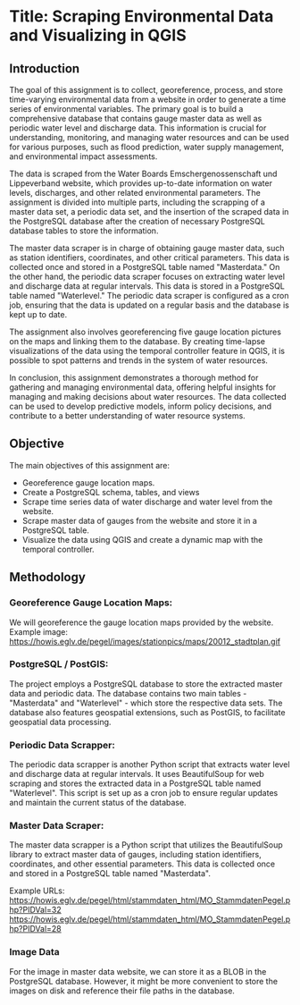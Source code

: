 # Title: Scraping Environmental Data and Visualizing in QGIS

## Introduction

The goal of this assignment is to collect, georeference, process, and store time-varying environmental data from a website in order to generate a time series of environmental variables. The primary goal is to build a comprehensive database that contains gauge master data as well as periodic water level and discharge data. This information is crucial for understanding, monitoring, and managing water resources and can be used for various purposes, such as flood prediction, water supply management, and environmental impact assessments.

The data is scraped from the Water Boards Emschergenossenschaft und Lippeverband website, which provides up-to-date information on water levels, discharges, and other related environmental parameters. The assignment is divided into multiple parts, including the scrapping of a master data set, a periodic data set, and the insertion of the scraped data in the PostgreSQL database after the creation of necessary PostgreSQL database tables to store the information.

The master data scraper is in charge of obtaining gauge master data, such as station identifiers, coordinates, and other critical parameters. This data is collected once and stored in a PostgreSQL table named "Masterdata." On the other hand, the periodic data scraper focuses on extracting water level and discharge data at regular intervals. This data is stored in a PostgreSQL table named "Waterlevel." The periodic data scraper is configured as a cron job, ensuring that the data is updated on a regular basis and the database is kept up to date.

The assignment also involves georeferencing five gauge location pictures on the maps and linking them to the database. By creating time-lapse visualizations of the data using the temporal controller feature in QGIS, it is possible to spot patterns and trends in the system of water resources.

In conclusion, this assignment demonstrates a thorough method for gathering and managing environmental data, offering helpful insights for managing and making decisions about water resources. The data collected can be used to develop predictive models, inform policy decisions, and contribute to a better understanding of water resource systems.

## Objective

The main objectives of this assignment are:

- Georeference gauge location maps.
- Create a PostgreSQL schema, tables, and views
- Scrape time series data of water discharge and water level from the website.
- Scrape master data of gauges from the website and store it in a PostgreSQL table.
- Visualize the data using QGIS and create a dynamic map with the temporal controller.

## Methodology

### Georeference Gauge Location Maps:

We will georeference the gauge location maps provided by the website.
Example image: https://howis.eglv.de/pegel/images/stationpics/maps/20012_stadtplan.gif

### PostgreSQL / PostGIS:

The project employs a PostgreSQL database to store the extracted master data and periodic data. The database contains two main tables - "Masterdata" and "Waterlevel" - which store the respective data sets. The database also features geospatial extensions, such as PostGIS, to facilitate geospatial data processing.

### Periodic Data Scrapper:

The periodic data scrapper is another Python script that extracts water level and discharge data at regular intervals. It uses BeautifulSoup for web scraping and stores the extracted data in a PostgreSQL table named "Waterlevel". This script is set up as a cron job to ensure regular updates and maintain the current status of the database.

### Master Data Scraper:

The master data scrapper is a Python script that utilizes the BeautifulSoup library to extract master data of gauges, including station identifiers, coordinates, and other essential parameters. This data is collected once and stored in a PostgreSQL table named "Masterdata".

Example URLs:
https://howis.eglv.de/pegel/html/stammdaten_html/MO_StammdatenPegel.php?PIDVal=32
https://howis.eglv.de/pegel/html/stammdaten_html/MO_StammdatenPegel.php?PIDVal=28

### Image Data 
For the image in master data website, we can store it as a BLOB in the PostgreSQL database. However, it might be more convenient to store the images on disk and reference their file paths in the database.



